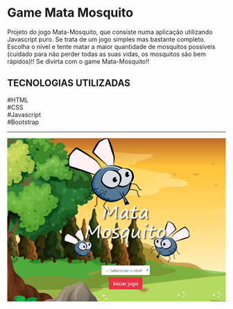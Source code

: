 # Game Mata Mosquito
Projeto do jogo Mata-Mosquito, que consiste numa aplicação utilizando Javascript puro. Se trata de um jogo simples mas bastante completo. Escolha o nível e tente matar a maior quantidade de mosquitos possíveis (cuidado para não perder todas as suas vidas, os mosquitos são bem rápidos)!! Se divirta com o game Mata-Mosquito!!
## TECNOLOGIAS UTILIZADAS
#HTML<br/>
#CSS<br/>
#Javascript<br/>
#Bootstrap<br/>
<hr/>
<img src="imagens/mataMosquito.png">
